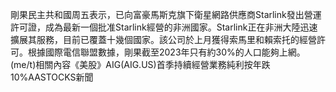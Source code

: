 剛果民主共和國周五表示，已向富豪馬斯克旗下衛星網路供應商Starlink發出營運許可證，成為最新一個批准Starlink經營的非洲國家。Starlink正在非洲大陸迅速擴展其服務，目前已覆蓋十幾個國家。該公司於上月獲得索馬里和賴索托的經營許可。根據國際電信聯盟數據，剛果截至2023年只有約30%的人口能夠上網。(me/t)相關內容《美股》AIG(AIG.US)首季持續經營業務純利按年跌10%AASTOCKS新聞
